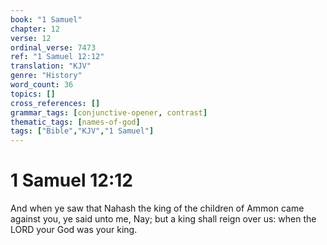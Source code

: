 ```yaml
---
book: "1 Samuel"
chapter: 12
verse: 12
ordinal_verse: 7473
ref: "1 Samuel 12:12"
translation: "KJV"
genre: "History"
word_count: 36
topics: []
cross_references: []
grammar_tags: [conjunctive-opener, contrast]
thematic_tags: [names-of-god]
tags: ["Bible","KJV","1 Samuel"]
---
```


# 1 Samuel 12:12

And when ye saw that Nahash the king of the children of Ammon came against you, ye said unto me, Nay; but a king shall reign over us: when the LORD your God was your king.
